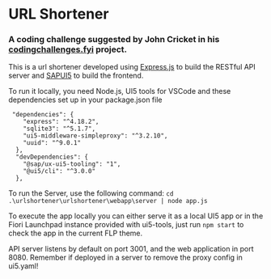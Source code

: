# URL Shortener

### A coding challenge suggested by John Cricket in his [codingchallenges.fyi](https://codingchallenges.fyi/) project. 

This is a url shortener developed using [Express.js](https://expressjs.com/) to build the RESTful API server and [SAPUI5](https://sapui5.hana.ondemand.com/) to build the frontend. 

To run it locally, you need Node.js, UI5 tools for VSCode and these dependencies set up in your package.json file

```
 "dependencies": {
    "express": "^4.18.2",
    "sqlite3": "^5.1.7",
    "ui5-middleware-simpleproxy": "^3.2.10",
    "uuid": "^9.0.1"
  },
  "devDependencies": {
    "@sap/ux-ui5-tooling": "1",
    "@ui5/cli": "^3.0.0"
  },
```
To run the Server, use the following command:
```cd .\urlshortener\urlshortener\webapp\server | node app.js```

To execute the app locally you can either serve it as a local UI5 app or in the Fiori Launchpad instance provided with ui5-tools, just run ```npm start``` to check the app in the current FLP theme.

  API server listens by default on port 3001, and the web application in port 8080. Remember if deployed in a server to remove the proxy config in ui5.yaml!
